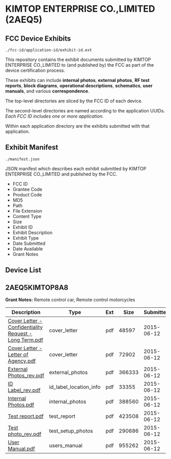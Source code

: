 # KIMTOP ENTERPRISE CO.,LIMITED (2AEQ5)
## FCC Device Exhibits

```
./fcc-id/application-id/exhibit-id.ext
```

This repository contains the exhibit documents submitted by KIMTOP ENTERPRISE CO.,LIMITED to (and published by) the FCC as part of the device certification process.

These exhibits can include **internal photos**, **external photos**, **RF test reports**, **block diagrams**, **operational descriptions**, **schematics**, **user manuals**, and various **correspondence**.

The top-level directories are sliced by the FCC ID of each device.

The second-level directories are named according to the application UUIDs. *Each FCC ID includes one or more application.*

Within each application directory are the exhibits submitted with that application. 

## Exhibit Manifest

```
./manifest.json
```

JSON manifest which describes each exhibit submitted by KIMTOP ENTERPRISE CO.,LIMITED and published by the FCC.

- FCC ID
- Grantee Code
- Product Code
- MD5
- Path
- File Extension
- Content Type
- Size
- Exhibit ID
- Exhibit Description
- Exhibit Type
- Date Submitted
- Date Available
- Grant Notes

## Device List
## 2AEQ5KIMTOP8A8
**Grant Notes:** Remote control car, Remote control motorcycles

| Description | Type | Ext | Size | Submitted | Available |
| ----------- | ---- | --- | ---- | --------- | --------- |
| [Cover Letter - Confidentiality Request - Long Term.pdf](2AEQ5KIMTOP8A8/7be19eb204d543a352de5d886d62a5cc/2646283.pdf) | cover_letter | pdf | 48597 | 2015-06-12 | 2015-06-12 |
| [Cover Letter -Letter of Agency.pdf](2AEQ5KIMTOP8A8/7be19eb204d543a352de5d886d62a5cc/2646284.pdf) | cover_letter | pdf | 72902 | 2015-06-12 | 2015-06-12 |
| [External Photos_rev.pdf](2AEQ5KIMTOP8A8/7be19eb204d543a352de5d886d62a5cc/2646275.pdf) | external_photos | pdf | 366333 | 2015-06-12 | 2015-06-12 |
| [ID Label_rev.pdf](2AEQ5KIMTOP8A8/7be19eb204d543a352de5d886d62a5cc/2646276.pdf) | id_label_location_info | pdf | 33355 | 2015-06-12 | 2015-06-12 |
| [Internal Photos.pdf](2AEQ5KIMTOP8A8/7be19eb204d543a352de5d886d62a5cc/2646277.pdf) | internal_photos | pdf | 388560 | 2015-06-12 | 2015-06-12 |
| [Test report.pdf](2AEQ5KIMTOP8A8/7be19eb204d543a352de5d886d62a5cc/2646280.pdf) | test_report | pdf | 423508 | 2015-06-12 | 2015-06-12 |
| [Test photo_rev.pdf](2AEQ5KIMTOP8A8/7be19eb204d543a352de5d886d62a5cc/2646281.pdf) | test_setup_photos | pdf | 290686 | 2015-06-12 | 2015-06-12 |
| [User Manual.pdf](2AEQ5KIMTOP8A8/7be19eb204d543a352de5d886d62a5cc/2646282.pdf) | users_manual | pdf | 955262 | 2015-06-12 | 2015-06-12 |
